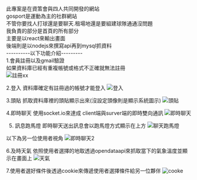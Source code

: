 此專案是在資策會與四人共同開發的網站</br>
gosport是運動為主的社群網站</br>
不管你要找人打球還是要聊天.租場地還是要組建球隊通通沒問題</br>
我負責的部分是首頁的所有部分</br>
主要是以react來輸出畫面</br>
後端則是以nodejs來撰寫api再到mysql抓資料</br>
----------以下功能介紹---------</br>
1.會員註冊以及gmail驗證</br>
如果資料庫已經有重複帳號或格式不正確就無法註冊</br>
![註冊xx](https://user-images.githubusercontent.com/121070963/232817425-b3a71e48-5b24-4c2c-8ce7-1f059e06ad4b.jpg)

2.登入
資料庫確定有註冊過的帳號才能登入
![登入](https://user-images.githubusercontent.com/121070963/232817604-69e12892-4fc9-49ce-b433-3342c7dddbfd.jpg)

3.頭貼
抓取資料庫裡的頭貼顯示出來(沒設定頭像則是顯示系統圖示)
![頭貼](https://user-images.githubusercontent.com/121070963/232818057-b7c521f6-79a4-4c93-a072-2efcee8be8ae.jpg)

4.即時聊天
使用socket.io來達成 client端與surver端的即時雙向通訊
![即時聊天](https://user-images.githubusercontent.com/121070963/232818293-b71870ef-5cc6-471b-bb0f-5b36e7e69dd6.jpg)

5. 訊息跑馬燈
即時聊天送出訊息會以跑馬燈方式顯示在上方
![聊天跑馬燈](https://user-images.githubusercontent.com/121070963/232818655-302efae3-fcef-45d6-a0a5-f74da3d99e59.jpg)

以下為另一位使用者視角
![即時聊天2](https://user-images.githubusercontent.com/121070963/232818782-a34b0bae-fc2b-4a98-b69c-88961bb37e1f.jpg)

6.及時天氣
依照使用者選擇的地取透過opendataapi來抓取當下的氣象溫度並顯示在畫面上
![天氣](https://user-images.githubusercontent.com/121070963/232819087-bee75eab-b0a3-476a-9f4e-6a8d8e6f0967.jpg)

7.使用者選好條件後透過cookie來傳遞使用者選擇條件給另一位夥伴
![cooke](https://user-images.githubusercontent.com/121070963/232819501-ba242b8c-86ee-4d8f-9653-8240598d55ba.jpg)

